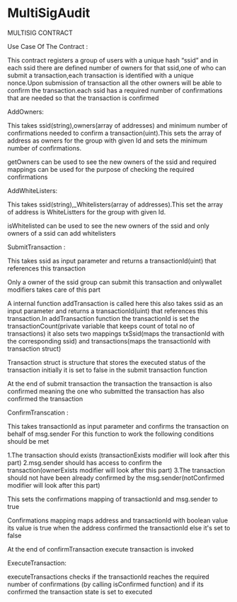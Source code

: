 # MultiSigAudit

MULTISIG CONTRACT 

Use Case Of The Contract : 

This contract registers a group of users with a unique hash “ssid” and in each ssid there are defined number of owners for that ssid,one of  who can submit a transaction,each transaction is identified with a unique nonce.Upon submission of transaction all the other owners will be able to confirm the transaction.each ssid has a required number of confirmations that are needed so that the transaction is confirmed 

AddOwners: 

This takes ssid(string),owners(array of addresses) and minimum number of confirmations needed to confirm a transaction(uint).This sets the array of address as owners for the group with given Id and sets the minimum number of confirmations.

getOwners  can be used to see the new owners of the ssid and required mappings can be used for the purpose of checking the required confirmations


AddWhiteListers: 

This takes ssid(string),_Whitelisters(array of addresses).This set the array of address is WhiteListters for the group with given Id.

isWhitelisted can be used to see the new owners of the ssid and only owners of a ssid can add whitelisters



SubmitTransaction :

This takes ssid as input parameter and returns a transactionId(uint) that references this transaction

Only a owner of the ssid group can submit this transaction and onlywallet modifiers takes care of this part

A internal function addTransaction  is called here this also takes ssid as an input parameter and returns a transactionId(uint) that references this transaction.In addTransaction function the transactionId is set the transactionCount(private variable that keeps count of total no of transactions) it also sets two mappings txSsid(maps the transactionId with the corresponding ssid) and transactions(maps the transactionId with transaction struct)

Transaction struct is structure that stores the executed status of the transaction initially it is set to false in the submit transaction function


At the end of submit transaction the transaction the transaction is also confirmed meaning the one who submitted the transaction has also confirmed the transaction


ConfirmTranscation :

This takes transactionId as input parameter and confirms the transaction on behalf of msg.sender
For this function to work the following conditions should be met

1.The transaction should exists (transactionExists modifier will look after this part)
2.msg.sender should has access to confirm the transaction(ownerExists modifier will look after this part)
3.The transaction should not have been already confirmed by the msg.sender(notConfirmed modifier will look after this part)

This sets the confirmations mapping of transactionId and msg.sender to true

Confirmations mapping maps address and transactionId with boolean value its value is true when the address confirmed the transactionId else it's set to false 

At the end of confirmTransaction execute transaction is invoked 

ExecuteTransaction:

executeTransactions checks if the transactionId reaches the required number of confirmations (by calling isConfirmed function) and if its confirmed the transaction state is set to executed 

